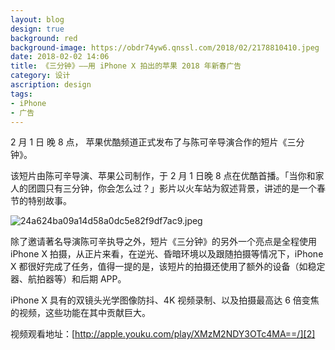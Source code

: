 ```yaml
---
layout: blog
design: true
background: red
background-image: https://obdr74yw6.qnssl.com/2018/02/2178810410.jpeg
date: 2018-02-02 14:06
title: 《三分钟》——用 iPhone X 拍出的苹果 2018 年新春广告
category: 设计
ascription: design
tags:
- iPhone
- 广告
---
```


2 月 1 日 晚 8 点， 苹果优酷频道正式发布了与陈可辛导演合作的短片《三分钟》。  

该短片由陈可辛导演、苹果公司制作，于 2 月 1 日晚 8 点在优酷首播。「当你和家人的团圆只有三分钟，你会怎么过？」影片以火车站为叙述背景，讲述的是一个春节的特别故事。  

![24a624ba09a14d58a0dc5e82f9df7ac9.jpeg][1]

除了邀请著名导演陈可辛执导之外，短片《三分钟》的另外一个亮点是全程使用 iPhone X 拍摄，从正片来看，在逆光、昏暗环境以及跟随拍摄等情况下，iPhone X 都很好完成了任务，值得一提的是，该短片的拍摄还使用了额外的设备（如稳定器、航拍器等）和后期 APP。  

iPhone X 具有的双镜头光学图像防抖、4K 视频录制、以及拍摄最高达 6 倍变焦的视频，这些功能在其中贡献巨大。  

视频观看地址：[http://apple.youku.com/play/XMzM2NDY3OTc4MA==/][2]


  [1]: https://obdr74yw6.qnssl.com/2018/02/2178810410.jpeg
  [2]: http://apple.youku.com/play/XMzM2NDY3OTc4MA==/